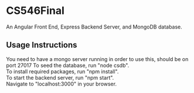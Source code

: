 # CS546Final  
An Angular Front End, Express Backend Server, and MongoDB database.   

## Usage Instructions
You need to have a mongo server running in order to use this, should be on port 27017
To seed the database, run "node csdb".   
To install required packages, run "npm install".   
To start the backend server, run "npm start".   
Navigate to "localhost:3000" in your browser.
